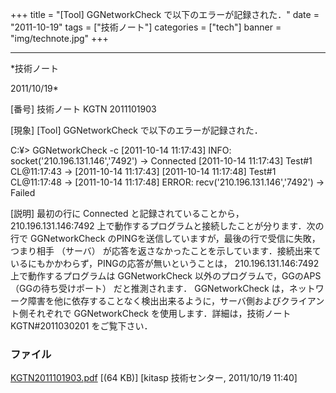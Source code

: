 ﻿+++
title = "[Tool] GGNetworkCheck で以下のエラーが記録された．"
date = "2011-10-19"
tags = ["技術ノート"]
categories = ["tech"]
banner = "img/technote.jpg"
+++

-----------------------------------------------------------------------------------------------------------------------------

*技術ノート

2011/10/19*


[番号]
技術ノート KGTN 2011101903

[現象]
[Tool] GGNetworkCheck で以下のエラーが記録された．

C:¥> GGNetworkCheck -c
[2011-10-14 11:17:43] INFO: socket('210.196.131.146','7492') ->
Connected
[2011-10-14 11:17:43] Test#1 CL@11:17:43 ->
[2011-10-14 11:17:43] [2011-10-14 11:17:48] Test#1 CL@11:17:48
->
[2011-10-14 11:17:48] ERROR: recv('210.196.131.146','7492') ->
Failed

[説明]
最初の行に Connected と記録されていることから， 210.196.131.146:7492
上で動作するプログラムと接続したことが分ります．次の行で GGNetworkCheck
のPINGを送信していますが，最後の行で受信に失敗，つまり相手 （サーバ）
が応答を返さなかったことを示しています．接続出来ているにもかかわらず，PINGの応答が無いということは，
210.196.131.146:7492 上で動作するプログラムは GGNetworkCheck
以外のプログラムで，GGのAPS （GGの待ち受けポート） だと推測されます．
GGNetworkCheck
は，ネットワーク障害を他に依存することなく検出出来るように，サーバ側およびクライアント側それぞれで
GGNetworkCheck を使用します．詳細は，技術ノート KGTN#2011030201
をご覧下さい．


### ファイル

 
 


[KGTN2011101903.pdf](http://techreport.kitasp.net/attachments/download/667/KGTN2011101903.pdf)
 [(64 KB)] [kitasp 技術センター, 2011/10/19
11:40]


 


 


